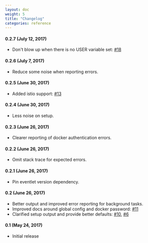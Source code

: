 ```yaml
---
layout: doc
weight: 5
title: "Changelog"
categories: reference
---
```


#### 0.2.7 (July 12, 2017)

* Don't blow up when there is no USER variable set: [#18](https://github.com/datawire/forge/issues/18)

#### 0.2.6 (July 7, 2017)

* Reduce some noise when reporting errors.

#### 0.2.5 (June 30, 2017)

* Added istio support: [#13](https://github.com/datawire/forge/issues/13)

#### 0.2.4 (June 30, 2017)

* Less noise on setup.

#### 0.2.3 (June 26, 2017)

* Clearer reporting of docker authentication errors.

#### 0.2.2 (June 26, 2017)

* Omit stack trace for expected errors.

#### 0.2.1 (June 26, 2017)

* Pin eventlet version dependency.

#### 0.2 (June 26, 2017)

* Better output and improved error reporting for background tasks.
* Improved docs around global config and docker password: [#11](https://github.com/datawire/forge/issues/11)
* Clarified setup output and provide better defaults: [#10](https://github.com/datawire/forge/issues/10), [#6](https://github.com/datawire/forge/issues/6)

#### 0.1 (May 24, 2017)

* Initial release
